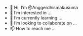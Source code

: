 - 👋 Hi, I’m @Anggerdhismakusuma
- 👀 I’m interested in ...
- 🌱 I’m currently learning ...
- 💞️ I’m looking to collaborate on ...
- 📫 How to reach me ...

<!---
Anggerdhismakusuma/Anggerdhismakusuma is a ✨ special ✨ repository because its `README.md` (this file) appears on your GitHub profile.
You can click the Preview link to take a look at your changes.
--->
